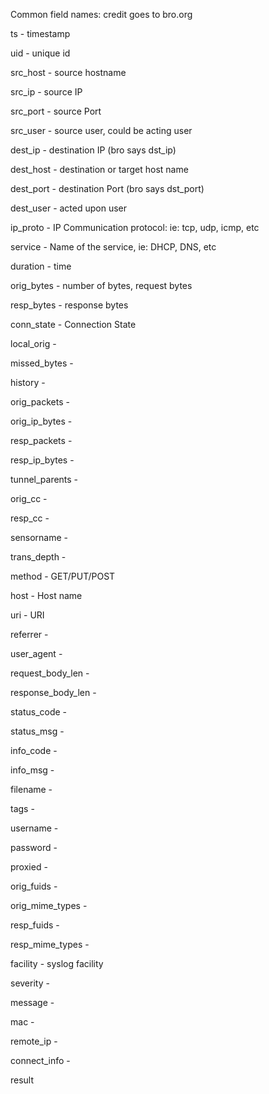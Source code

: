 Common field names: credit goes to bro.org

ts - timestamp

uid - unique id

src_host - source hostname

src_ip - source IP

src_port - source Port

src_user - source user, could be acting user

dest_ip - destination IP (bro says dst_ip)

dest_host - destination or target host name

dest_port - destination Port (bro says dst_port)

dest_user - acted upon user

ip_proto - IP Communication protocol: ie: tcp, udp, icmp, etc

service - Name of the service, ie: DHCP, DNS, etc

duration - time

orig_bytes - number of bytes, request bytes

resp_bytes - response bytes

conn_state - Connection State

local_orig - 

missed_bytes -

history - 

orig_packets -

orig_ip_bytes -

resp_packets -

resp_ip_bytes -

tunnel_parents -

orig_cc - 

resp_cc -

sensorname -

trans_depth -

method - GET/PUT/POST

host - Host name

uri - URI

referrer - 

user_agent -

request_body_len - 

response_body_len - 

status_code - 

status_msg - 

info_code - 

info_msg -

filename - 

tags -

username - 

password -

proxied - 

orig_fuids -

orig_mime_types - 

resp_fuids -

resp_mime_types -

facility - syslog facility 

severity - 

message -

mac - 

remote_ip - 

connect_info -

result
